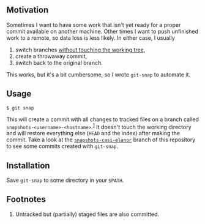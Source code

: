 ## Motivation

Sometimes I want to have some work that isn't yet ready for a proper commit available on
another machine.  Other times I want to push unfinished work to a remote, so data loss is
less likely.  In either case, I usually

1.  switch branches [without touching the working tree][1],
2.  create a throwaway commit,
3.  switch back to the original branch.

This works, but it's a bit cumbersome, so I wrote `git-snap` to automate it.

## Usage

    $ git snap

This will create a commit with all changes to tracked files on a branch called
`snapshots-<username>-<hostname>`.<sup>[1](#user-content-footnote-1)</sup>  It doesn't
touch the working directory and will restore everything else (`HEAD` and the index) after
making the commit.  Take a look at the [`snapshots-casi-elanor`][3] branch of this
repository to see some commits created with `git-snap`.

## Installation

Save `git-snap` to some directory in your `$PATH`.

## Footnotes

<ol>
<li id="footnote-1">
Untracked but (partially) staged files are also committed.
</li>
</ol>

[1]: https://stackoverflow.com/q/6070179
     "Switching branches without touching the working tree?"
[2]: https://git-scm.com/book/en/v2/Git-Tools-Reset-Demystified#_the_index
     "Git Tools - Reset Demystified - Pro Git"
[3]: https://github.com/meribold/git-snap/commits/snapshots-casi-elanor
